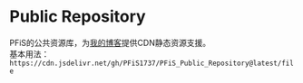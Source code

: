# Public Repository
PFiS的公共资源库，为[我的博客](http://pfis.infinityfreeapp.com/)提供CDN静态资源支援。<br />
基本用法：``https://cdn.jsdelivr.net/gh/PFiS1737/PFiS_Public_Repository@latest/file``
